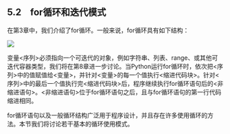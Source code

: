    

## 5.2　for循环和迭代模式

在第3章中，我们介绍了for循环。一般来说，for循环具有如下结构：

![](0-Assets/Epubook/程序员编程语言经典合集（计算机科学丛书5册套装），javapython编程语言含经典教材龙书《编译原理》%20(Bruce%20Eckel%20%20Alfred%20V.%20Aho%20%20Monica%20S.%20Lam%20etc.)%20(Z-Library)/images/image08366.jpeg)

变量<序列>必须指向一个可迭代的对象，例如字符串、列表、range、或其他可迭代容器类型，我们将在第8章进一步讨论。当Python运行for循环时，依次把<序列>中的值赋值给<变量>，并针对<变量>的每一个值执行<缩进代码块>。针对<序列>中的最后一个值执行完<缩进代码块>后，程序继续执行for循环语句后的<非缩进语句>。<非缩进语句>位于for循环语句之后，且与for循环语句的第一行代码缩进相同。

for循环语句以及一般循环结构广泛用于程序设计，并且存在许多使用循环的方法。本节我们将讨论若干基本的循环使用模式。